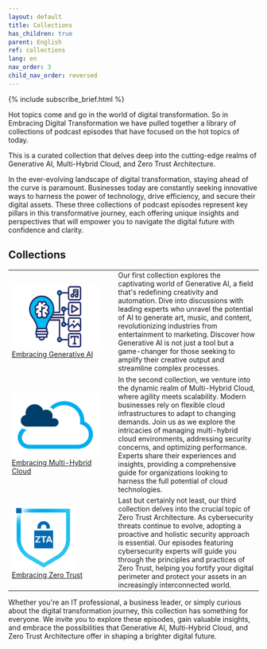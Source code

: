 ```yaml
---
layout: default
title: Collections
has_children: true
parent: English
ref: collections
lang: en
nav_order: 3
child_nav_order: reversed
---
```


{% include subscribe_brief.html %}

Hot topics come and go in the world of digital transformation. So in Embracing Digital Transformation we have pulled together a library of collections of podcast episodes that have focused on the hot topics of today.

This is a curated collection that delves deep into the cutting-edge realms of Generative AI, Multi-Hybrid Cloud, and Zero Trust Architecture.

In the ever-evolving landscape of digital transformation, staying ahead of the curve is paramount. Businesses today are constantly seeking innovative ways to harness the power of technology, drive efficiency, and secure their digital assets. These three collections of podcast episodes represent key pillars in this transformative journey, each offering unique insights and perspectives that will empower you to navigate the digital future with confidence and clarity.

## Collections
<table style="border:unset">
<tr> <td style="width:200px;">
<a href="https://www.embracingdigital.org/collections/en/generativeai.html"><img src="./genai.png" width="175" height="128"><br>Embracing Generative AI
</td>
<td>
 Our first collection explores the captivating world of Generative AI, a field that's redefining creativity and automation. Dive into discussions with leading experts who unravel the potential of AI to generate art, music, and content, revolutionizing industries from entertainment to marketing. Discover how Generative AI is not just a tool but a game-changer for those seeking to amplify their creative output and streamline complex processes.
</td>
</tr>
<tr>
<td>
<a href="https://www.embracingdigital.org/collections/en/multhybridcloud.html"><img src="./multicloud.png" width="175" height="128"><br>Embracing Multi-Hybrid Cloud
</td>
<td>
In the second collection, we venture into the dynamic realm of Multi-Hybrid Cloud, where agility meets scalability. Modern businesses rely on flexible cloud infrastructures to adapt to changing demands. Join us as we explore the intricacies of managing multi-hybrid cloud environments, addressing security concerns, and optimizing performance. Experts share their experiences and insights, providing a comprehensive guide for organizations looking to harness the full potential of cloud technologies.
</td>
</tr>
<tr>
<td>
<a href="https://www.embracingdigital.org/collections/en/zerotrust.html"><img src="./zta.png" width="128" height="128"><br>Embracing Zero Trust</a>
</td>
<td>
Last but certainly not least, our third collection delves into the crucial topic of Zero Trust Architecture. As cybersecurity threats continue to evolve, adopting a proactive and holistic security approach is essential. Our episodes featuring cybersecurity experts will guide you through the principles and practices of Zero Trust, helping you fortify your digital perimeter and protect your assets in an increasingly interconnected world.
</td>
</tr></table>

Whether you're an IT professional, a business leader, or simply curious about the digital transformation journey, this collection has something for everyone. We invite you to explore these episodes, gain valuable insights, and embrace the possibilities that Generative AI, Multi-Hybrid Cloud, and Zero Trust Architecture offer in shaping a brighter digital future.
